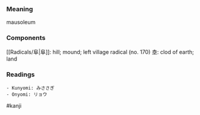 ### Meaning

mausoleum

### Components

[[Radicals/阜|阜]]: hill; mound; left village radical (no. 170) 坴: clod of earth; land

### Readings

```
- Kunyomi: みささぎ
- Onyomi: リョウ
```

#kanji